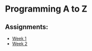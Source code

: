 # Programming A to Z

## Assignments: 
-  [Week 1](https://ellacyt.github.io/ProgrammingAtoZ/DiasticName/)
-  [Week 2](https://ellacyt.github.io/ProgrammingAtoZ/word-interact-ice-cream/)
